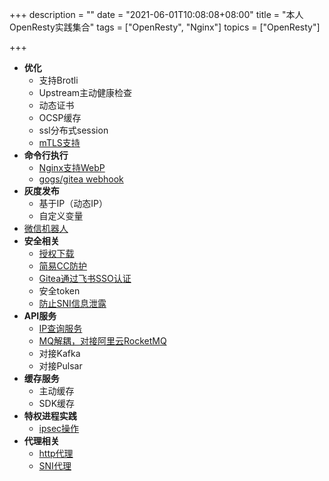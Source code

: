 +++
description = ""
date = "2021-06-01T10:08:08+08:00"
title = "本人OpenResty实践集合"
tags = ["OpenResty", "Nginx"]
topics = ["OpenResty"]

+++

- **优化**
    - 支持Brotli
    - Upstream主动健康检查
    - 动态证书
    - OCSP缓存
    - ssl分布式session
    - [mTLS支持](/post/openresty-mtls/)
- **命令行执行**
    - [Nginx支持WebP](/post/nginx-support-webp/)
    - [gogs/gitea webhook](/post/gitea-webhook/)
- **灰度发布**
    - 基于IP（动态IP）
    - 自定义变量
- [微信机器人](/post/nginx-wechat-ops/)
- **安全相关**
    - [授权下载](/post/nginx-authorized-download/)
    - [简易CC防护](/post/openresty-anticc)
    - [Gitea通过飞书SSO认证](https://gist.github.com/vinsonzou/6ce186914171736becb5e35ebdf806e3)
    - 安全token
    - [防止SNI信息泄露](/post/use-ssl_reject_handshake/)
- **API服务**
    - [IP查询服务](/post/nginx-ipip-service/)
    - [MQ解耦，对接阿里云RocketMQ](/post/nginx-use-mq/)
    - 对接Kafka
    - 对接Pulsar
- **缓存服务**
    - 主动缓存
    - SDK缓存
- **特权进程实践**
    - [ipsec操作](/post/openresty-privileged-agent/)
- **代理相关**
    - [http代理](/post/dynamic-http-proxy/)
    - [SNI代理](/post/nginx-sniproxy/)
